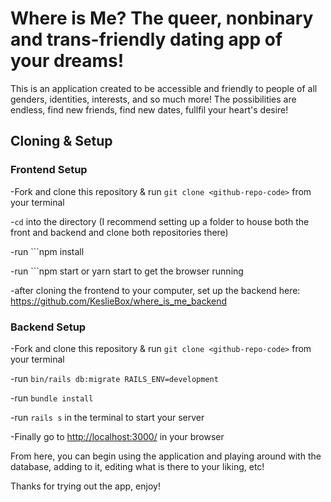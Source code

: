 # Where is Me? The queer, nonbinary and trans-friendly dating app of your dreams!

This is an application created to be accessible and friendly to people of all genders, identities, interests, and so much more! The possibilities are endless, find new friends, find new dates, fullfil your heart's desire!

## Cloning & Setup

### Frontend Setup

-Fork and clone this repository & run ```git clone <github-repo-code>``` from your terminal

-```cd``` into the directory (I recommend setting up a folder to house both the front and backend and clone both repositories there)

-run ```npm install

-run ```npm start or yarn start to get the browser running

-after cloning the frontend to your computer, set up the backend here: https://github.com/KeslieBox/where_is_me_backend

### Backend Setup

-Fork and clone this repository & run ```git clone <github-repo-code>``` from your terminal

-run ```bin/rails db:migrate RAILS_ENV=development```

-run ```bundle install```

-run ```rails s``` in the terminal to start your server

-Finally go to <http://localhost:3000/> in your browser

From here, you can begin using the application and playing around with the database, adding to it, editing what is there to your liking, etc!

Thanks for trying out the app, enjoy!

